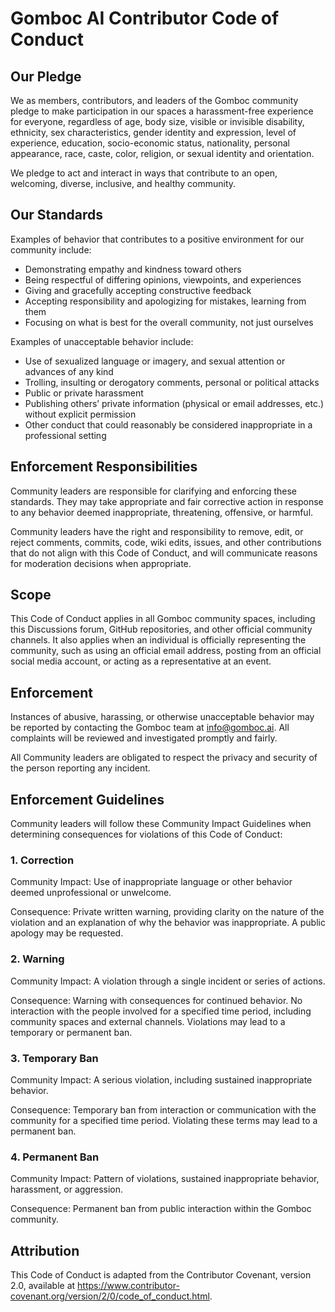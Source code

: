 # Gomboc AI Contributor Code of Conduct

## Our Pledge
We as members, contributors, and leaders of the Gomboc community pledge to make participation in our spaces a harassment-free experience for everyone, regardless of age, body size, visible or invisible disability, ethnicity, sex characteristics, gender identity and expression, level of experience, education, socio-economic status, nationality, personal appearance, race, caste, color, religion, or sexual identity and orientation.

We pledge to act and interact in ways that contribute to an open, welcoming, diverse, inclusive, and healthy community.

## Our Standards
Examples of behavior that contributes to a positive environment for our community include:

* Demonstrating empathy and kindness toward others
* Being respectful of differing opinions, viewpoints, and experiences
* Giving and gracefully accepting constructive feedback
* Accepting responsibility and apologizing for mistakes, learning from them
* Focusing on what is best for the overall community, not just ourselves

Examples of unacceptable behavior include:

* Use of sexualized language or imagery, and sexual attention or advances of any kind
* Trolling, insulting or derogatory comments, personal or political attacks
* Public or private harassment
* Publishing others’ private information (physical or email addresses, etc.) without explicit permission
* Other conduct that could reasonably be considered inappropriate in a professional setting

## Enforcement Responsibilities
Community leaders are responsible for clarifying and enforcing these standards. They may take appropriate and fair corrective action in response to any behavior deemed inappropriate, threatening, offensive, or harmful.

Community leaders have the right and responsibility to remove, edit, or reject comments, commits, code, wiki edits, issues, and other contributions that do not align with this Code of Conduct, and will communicate reasons for moderation decisions when appropriate.

## Scope
This Code of Conduct applies in all Gomboc community spaces, including this Discussions forum, GitHub repositories, and other official community channels. It also applies when an individual is officially representing the community, such as using an official email address, posting from an official social media account, or acting as a representative at an event.

## Enforcement
Instances of abusive, harassing, or otherwise unacceptable behavior may be reported by contacting the Gomboc team at <info@gomboc.ai>. All complaints will be reviewed and investigated promptly and fairly.

All Community leaders are obligated to respect the privacy and security of the person reporting any incident.

## Enforcement Guidelines
Community leaders will follow these Community Impact Guidelines when determining consequences for violations of this Code of Conduct:

### 1. Correction
Community Impact: Use of inappropriate language or other behavior deemed unprofessional or unwelcome.

Consequence: Private written warning, providing clarity on the nature of the violation and an explanation of why the behavior was inappropriate. A public apology may be requested.

### 2. Warning
Community Impact: A violation through a single incident or series of actions.

Consequence: Warning with consequences for continued behavior. No interaction with the people involved for a specified time period, including community spaces and external channels. Violations may lead to a temporary or permanent ban.

### 3. Temporary Ban
Community Impact: A serious violation, including sustained inappropriate behavior.

Consequence: Temporary ban from interaction or communication with the community for a specified time period. Violating these terms may lead to a permanent ban.

### 4. Permanent Ban
Community Impact: Pattern of violations, sustained inappropriate behavior, harassment, or aggression.

Consequence: Permanent ban from public interaction within the Gomboc community.

## Attribution
This Code of Conduct is adapted from the Contributor Covenant, version 2.0, available at https://www.contributor-covenant.org/version/2/0/code_of_conduct.html.
